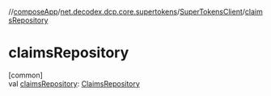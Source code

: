 //[composeApp](../../../index.md)/[net.decodex.dcp.core.supertokens](../index.md)/[SuperTokensClient](index.md)/[claimsRepository](claims-repository.md)

# claimsRepository

[common]\
val [claimsRepository](claims-repository.md): [ClaimsRepository](../../net.decodex.dcp.core.supertokens.recipes.session.repository/-claims-repository/index.md)
